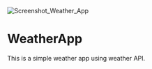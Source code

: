 ![Screenshot_Weather_App](https://github.com/Farihazultana/WeatherApp/assets/74554548/829ae842-6c7f-4bec-87b2-7e6627bd5a96)
# WeatherApp
This is a simple weather app using weather API. 
